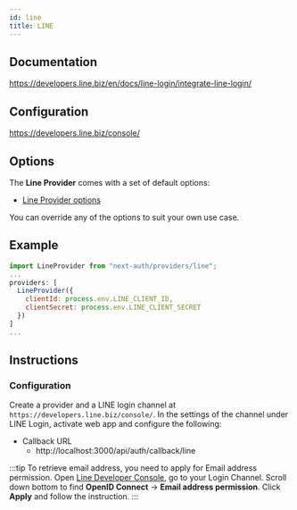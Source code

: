 ```yaml
---
id: line
title: LINE
---
```


## Documentation

https://developers.line.biz/en/docs/line-login/integrate-line-login/

## Configuration

https://developers.line.biz/console/

## Options

The **Line Provider** comes with a set of default options:

- [Line Provider options](https://github.com/nextauthjs/next-auth/blob/main/src/providers/line.ts)

You can override any of the options to suit your own use case.

## Example

```js
import LineProvider from "next-auth/providers/line";
...
providers: [
  LineProvider({
    clientId: process.env.LINE_CLIENT_ID,
    clientSecret: process.env.LINE_CLIENT_SECRET
  })
]
...
```

## Instructions

### Configuration

Create a provider and a LINE login channel at `https://developers.line.biz/console/`. In the settings of the channel under LINE Login, activate web app and configure the following:

- Callback URL
  - http://localhost:3000/api/auth/callback/line

:::tip
To retrieve email address, you need to apply for Email address permission. Open [Line Developer Console](https://developers.line.biz/console/), go to your Login Channel. Scroll down bottom to find **OpenID Connect** -> **Email address permission**. Click **Apply** and follow the instruction.
:::
